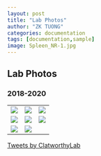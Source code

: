 ```yaml
---
layout: post
title: "Lab Photos"
author: "ZK TUONG"
categories: documentation
tags: [documentation,sample]
image: Spleen_NR-1.jpg
---
```

<style>
	input {
		border-top-style: hidden;
		border-right-style: hidden;
		border-left-style: hidden;
		border-bottom-style: groove;
		background-color: #eee;
	}

	.no-outline:focus {
		outline: none;
	}

	table {
		border-collapse: collapse; 
		width: 150%;
		border: 0px;
		margin-right: 300px;
	}	

	table td { border: 0px;
	}

</style>
## Lab Photos

### 2018-2020
<table border="0" cellpadding="0" cellspacing="0"> 
	<tr>
		<td><img src="http://www.med.cam.ac.uk/clatworthy/files/2021/01/IMG_3555-300x225.jpeg"></td>
		<td><img src="http://www.med.cam.ac.uk/clatworthy/files/2021/01/IMG_3545-300x225.jpg"></td>
		<td><img src="http://www.med.cam.ac.uk/clatworthy/files/2021/01/IMG_3552-300x300.jpeg"></td>
	</tr>
	<tr>
		<td><img src="http://www.med.cam.ac.uk/clatworthy/files/2021/01/IMG_3560-300x225.jpeg"></td>
		<td><img src="http://www.med.cam.ac.uk/clatworthy/files/2021/01/beer-festival-300x225.jpg"></td>
		<td><img src="http://www.med.cam.ac.uk/clatworthy/files/2021/01/gemma-viva-300x225.jpg"></td>
	</tr>
	<tr>
		<td><img src="http://www.med.cam.ac.uk/clatworthy/files/2021/01/riding-viva-300x300.jpg"></td>
		<td><img src="http://www.med.cam.ac.uk/clatworthy/files/2021/01/gem-thesis-226x300.jpg"></td>		
	</tr>	
</table>

<a class="twitter-timeline" href="https://twitter.com/ClatworthyLab?ref_src=twsrc%5Etfw">Tweets by ClatworthyLab</a> <script async src="https://platform.twitter.com/widgets.js" charset="utf-8"></script>